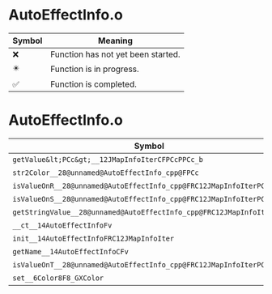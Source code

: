 # AutoEffectInfo.o
| Symbol | Meaning 
| ------------- | ------------- 
| :x: | Function has not yet been started. 
| :eight_pointed_black_star: | Function is in progress. 
| :white_check_mark: | Function is completed. 


# AutoEffectInfo.o
| Symbol | Decompiled? |
| ------------- | ------------- |
| `getValue&lt;PCc&gt;__12JMapInfoIterCFPCcPPCc_b` | :x: |
| `str2Color__28@unnamed@AutoEffectInfo_cpp@FPCc` | :x: |
| `isValueOnR__28@unnamed@AutoEffectInfo_cpp@FRC12JMapInfoIterPCc` | :x: |
| `isValueOnS__28@unnamed@AutoEffectInfo_cpp@FRC12JMapInfoIterPCc` | :x: |
| `getStringValue__28@unnamed@AutoEffectInfo_cpp@FRC12JMapInfoIterPCc` | :x: |
| `__ct__14AutoEffectInfoFv` | :x: |
| `init__14AutoEffectInfoFRC12JMapInfoIter` | :x: |
| `getName__14AutoEffectInfoCFv` | :x: |
| `isValueOnT__28@unnamed@AutoEffectInfo_cpp@FRC12JMapInfoIterPCc` | :x: |
| `set__6Color8F8_GXColor` | :x: |
